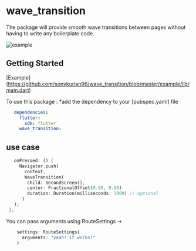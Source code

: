 # wave_transition

The package will provide smooth wave transitions between pages without having to write any boilerplate code.

![example](https://user-images.githubusercontent.com/67534990/108588638-48d72700-7380-11eb-958f-371f8b7d7b27.gif)

## Getting Started

[Example] (https://github.com/sonykurian96/wave_transition/blob/master/example/lib/main.dart)

To use this package : *add the dependency to your [pubspec.yaml] file

```yaml
   dependencies:
     flutter:
       sdk: flutter
     wave_transition:
```

## use case

```dart
   onPressed: () {
     Navigator.push(
       context,
       WaveTransition(
        child: SecondScreen(),
        center: FractionalOffset(0.90, 0.90)
        duration: Duration(milliseconds: 3000) // optional
      )
   );
 },
```

You can pass arguments using RouteSettings ->

```dart
    settings: RouteSettings(
      arguments: "yeah! it works!"
    )
```
